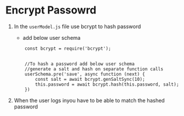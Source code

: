 # Encrypt Passowrd

1. In the `userModel.js` file use bcrypt to hash password
    - add below user schema
    ```
        const bcrypt = require('bcrypt');
        
        
        //To hash a password add below user schema
        //generate a salt and hash on separate function calls
        userSchema.pre('save', async function (next) {
            const salt = await bcrypt.genSaltSync(10);
            this.password = await bcrypt.hash(this.password, salt);
        })
    ```

2. When the user logs inyou have to be able to match the hashed password